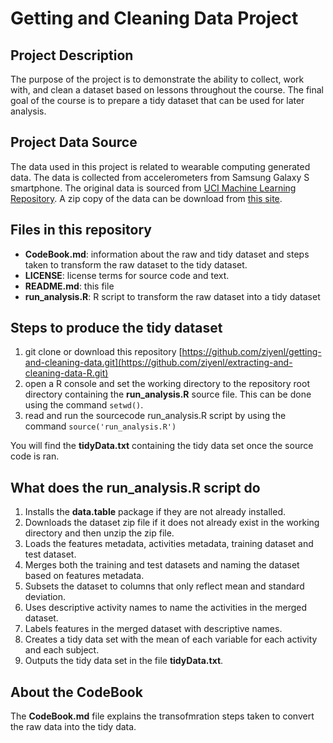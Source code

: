 Getting and Cleaning Data Project
========================================

## Project Description
The purpose of the project is to demonstrate the ability to collect, work with, and clean a dataset based on lessons throughout the course. The final goal of the course is to prepare a tidy dataset that can be used for later analysis.


## Project Data Source
The data used in this project is related to wearable computing generated data. The data is collected from accelerometers from Samsung Galaxy S smartphone. 
The original data is sourced from [UCI Machine Learning Repository](http://archive.ics.uci.edu/ml/datasets/Human+Activity+Recognition+Using+Smartphones). A zip copy of the data can be download from [this site](https://d396qusza40orc.cloudfront.net/getdata%2Fprojectfiles%2FUCI%20HAR%20Dataset.zip).

## Files in this repository
* __CodeBook.md__: information about the raw and tidy dataset and steps taken to transform the raw dataset to the tidy dataset.
* __LICENSE__: license terms for source code and text.
* __README.md__: this file
* __run\_analysis.R__: R script to transform the raw dataset into a tidy dataset

## Steps to produce the tidy dataset
1. git clone or download this repository [https://github.com/ziyenl/getting-and-cleaning-data.git](https://github.com/ziyenl/extracting-and-cleaning-data-R.git)
4. open a R console and set the working directory to the repository root directory containing the __run\_analysis.R__ source file. This can be done using the command `setwd()`.
5. read and run the sourcecode run_analysis.R script by using the command `source('run_analysis.R')`

You will find the __tidyData.txt__ containing the tidy data set once the source code is ran.

## What does the run_analysis.R script do
1. Installs the __data.table__ package if they are not already installed.
2. Downloads the dataset zip file if it does not already exist in the working directory and then unzip the zip file.
3. Loads the features metadata, activities metadata, training dataset and test dataset.
4. Merges both the training and test datasets and naming the dataset based on features metadata.
5. Subsets the dataset to columns that only reflect mean and standard deviation. 
6. Uses descriptive activity names to name the activities in the merged dataset.
7. Labels features in the merged dataset with descriptive names.
8. Creates a tidy data set with the mean of each variable for each activity and each subject.
9. Outputs the tidy data set in the file __tidyData.txt__.
 

## About the CodeBook
The __CodeBook.md__ file explains the transofmration steps taken to convert the raw data into the tidy data. 
